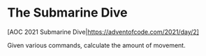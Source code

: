 # The Submarine Dive

[AOC 2021 Submarine Dive|https://adventofcode.com/2021/day/2]

Given various commands, calculate the amount of movement.
